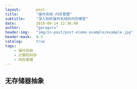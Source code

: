 ```yaml
---
layout:       post
title:        "操作系统-内存管理"
subtitle:     "深入剖析操作系统的内存模型"
date:         2018-09-14 22:36:40
author:       "garaguru"
header-img:   "img/in-post/post-eleme-example/example.jpg"
header-mask:  0.3
catalog:      true
tags:
    - 操作系统
    - 计算机科学
    - 内存管理
---
```


## 无存储器抽象